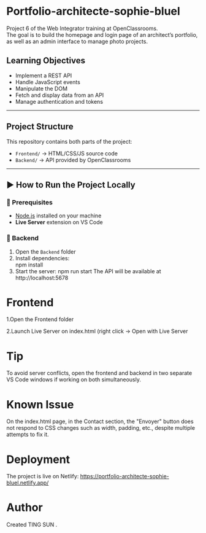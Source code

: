 # Portfolio-architecte-sophie-bluel

Project 6 of the Web Integrator training at OpenClassrooms.  
The goal is to build the homepage and login page of an architect’s portfolio, as well as an admin interface to manage photo projects.

##  Learning Objectives

- Implement a REST API
- Handle JavaScript events
- Manipulate the DOM
- Fetch and display data from an API
- Manage authentication and tokens

---

## Project Structure

This repository contains both parts of the project:

- `Frontend/` → HTML/CSS/JS source code
- `Backend/` → API provided by OpenClassrooms

---

## ▶️ How to Run the Project Locally

### 🔧 Prerequisites

- [Node.js](https://nodejs.org/) installed on your machine
- **Live Server** extension on VS Code

### 📁 Backend

1. Open the `Backend` folder
2. Install dependencies:  
   npm install
3. Start the server:
npm run start
The API will be available at http://localhost:5678


# Frontend
1.Open the Frontend folder

2.Launch Live Server on index.html (right click → Open with Live Server

# Tip
To avoid server conflicts, open the frontend and backend in two separate VS Code windows if working on both simultaneously.


# Known Issue
On the index.html page, in the Contact section, the "Envoyer" button does not respond to CSS changes such as width, padding, etc., despite multiple attempts to fix it.


# Deployment
The project is live on Netlify: https://portfolio-architecte-sophie-bluel.netlify.app/



# Author
Created TING SUN .
